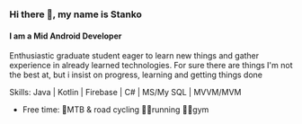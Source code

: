 
### Hi there 👋, my name is Stanko
#### I am a Mid Android Developer

Enthusiastic graduate student eager to learn new things and gather experience in already learned technologies. For sure there are things I'm not the best at, but i insist on progress, learning and getting things done

Skills: Java | Kotlin | Firebase | C# | MS/My SQL | MVVM/MVM

- Free time:
🚴MTB & road cycling
🏃‍♂️running
🏋️‍♂️gym

